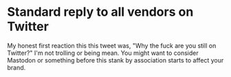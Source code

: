 # Standard reply to all vendors on Twitter

My honest first reaction this this tweet was, "Why the fuck are you still on Twitter?" I'm not trolling or being mean. You might want to consider Mastodon or something before this stank by association starts to affect your brand.
